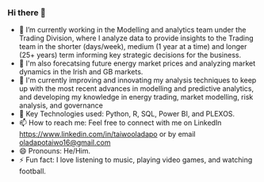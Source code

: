 ### Hi there 👋

- 🔭 I’m currently working in the Modelling and analytics team under the Trading Division, where I analyze data to provide insights to the Trading team in the shorter (days/week), medium (1 year at a time) and longer (25+ years) term informing key strategic decisions for the business. 
- 🌱 I'm also forecatsing future energy market prices and analyzing market dynamics in the Irish and GB markets.
- 👯 I'm currently improving and innovating my analysis techniques to keep up with the most recent advances in modelling and predictive analytics, and developing my knowledge in energy trading, market modelling, risk analysis, and governance
- 🤔 Key Technologies used: Python, R, SQL, Power BI, and PLEXOS.
- 📫 How to reach me: Feel free to connect with me on LinkedIn https://www.linkedin.com/in/taiwooladapo or by email oladapotaiwo16@gmail.com
- 😄 Pronouns: He/Him.
- ⚡ Fun fact: I love listening to music, playing video games, and watching football.

